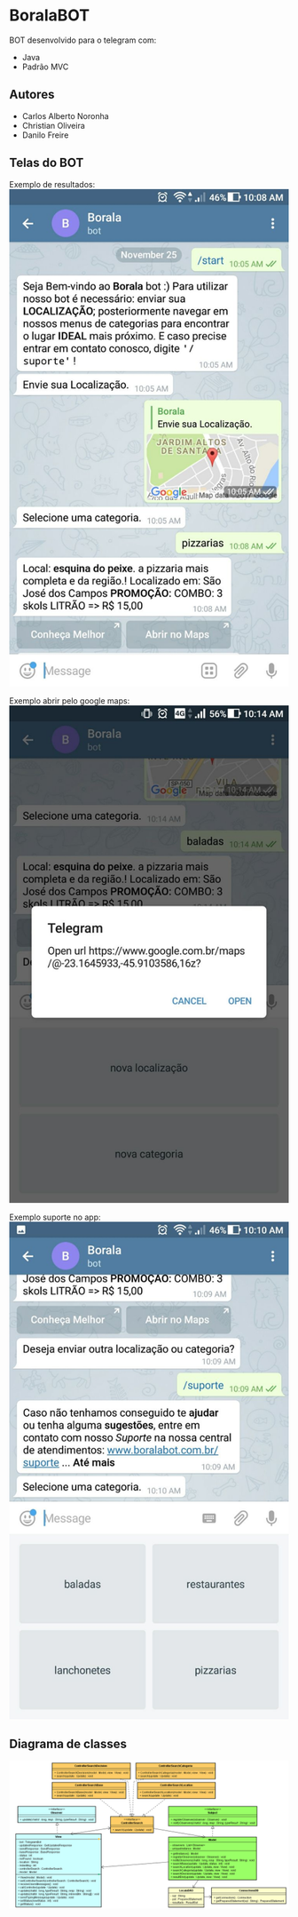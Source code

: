# BoralaBOT

BOT desenvolvido para o telegram com:

* Java
* Padrão MVC

## Autores

* Carlos Alberto Noronha
* Christian Oliveira
* Danilo Freire

## Telas do BOT 

Exemplo de resultados:
![Borala resultados](https://github.com/TelegramBotSocial/boralaMVC/blob/master/public/print_result.jpg) 

Exemplo abrir pelo google maps:
![Borala abrir com Google Maps](https://github.com/TelegramBotSocial/boralaMVC/blob/master/public/print_maps.jpg) 

Exemplo suporte no app:
![Borala suporte](https://github.com/TelegramBotSocial/boralaMVC/blob/master/public/print_suporte.jpg) 

## Diagrama de classes

![Diagrama de classes](https://github.com/TelegramBotSocial/boralaMVC/blob/master/public/boralaMVC.png) 
